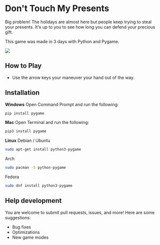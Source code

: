 # Don't Touch My Presents
Big problem! The holidays are almost here but people keep trying to steal your presents. It's up to you to see how long you can defend your precious gift.

This game was made in 3 days with Python and Pygame.

![](https://img.itch.zone/aW1hZ2UvMTgyNzExMi8xMDcyNTIzOS5naWY=/347x500/1OA7GI.gif)

## How to Play
* Use the arrow keys your maneuver your hand out of the way.

## Installation
**Windows**
Open Command Prompt and run the following:
```sh
pip install pygame
```

**Mac**
Open Terminal and run the following:
```sh
pip3 install pygame
```

**Linux**
Debian / Ubuntu
```sh
sudo apt-get install python3-pygame
```
Arch
```sh
sudo pacman -S python-pygame
```
Fedora
```sh
sudo dnf install python3-pygame
```

## Help development
You are welcome to submit pull requests, issues, and more! Here are some suggestions:

* Bug fixes
* Optimizations
* New game modes  

